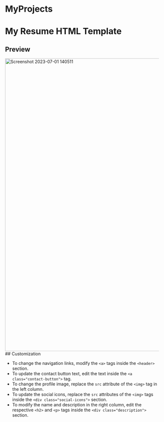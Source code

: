 # MyProjects


# My Resume HTML Template
## Preview
<img width="959" alt="Screenshot 2023-07-01 140511" src="https://github.com/kmlingaudhaya/MyProjects/assets/134930329/f70ed8f2-3c16-4369-b0b8-c2e393c1a318">
## Customization

- To change the navigation links, modify the `<a>` tags inside the `<header>` section.
- To update the contact button text, edit the text inside the `<a class="contact-button">` tag.
- To change the profile image, replace the `src` attribute of the `<img>` tag in the left column.
- To update the social icons, replace the `src` attributes of the `<img>` tags inside the `<div class="social-icons">` section.
- To modify the name and description in the right column, edit the respective `<h2>` and `<p>` tags inside the `<div class="description">` section.

